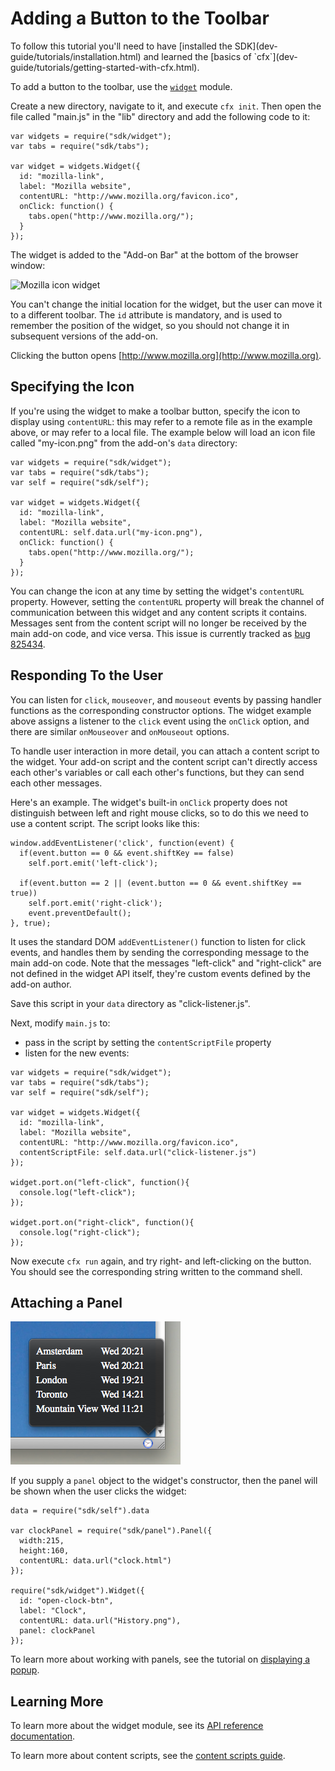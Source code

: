 <!-- This Source Code Form is subject to the terms of the Mozilla Public
   - License, v. 2.0. If a copy of the MPL was not distributed with this
   - file, You can obtain one at http://mozilla.org/MPL/2.0/. -->

# Adding a Button to the Toolbar #

<span class="aside">
To follow this tutorial you'll need to have
[installed the SDK](dev-guide/tutorials/installation.html)
and learned the
[basics of `cfx`](dev-guide/tutorials/getting-started-with-cfx.html).
</span>

To add a button to the toolbar, use the
[`widget`](modules/sdk/widget.html) module.

Create a new directory, navigate to it, and execute `cfx init`.
Then open the file called "main.js" in the "lib" directory and
add the following code to it:

    var widgets = require("sdk/widget");
    var tabs = require("sdk/tabs");

    var widget = widgets.Widget({
      id: "mozilla-link",
      label: "Mozilla website",
      contentURL: "http://www.mozilla.org/favicon.ico",
      onClick: function() {
        tabs.open("http://www.mozilla.org/");
      }
    });

The widget is added to the "Add-on Bar" at the bottom of the browser window:

<img class="image-right" src="static-files/media/screenshots/widget-mozilla.png"
alt="Mozilla icon widget" />

You can't change the initial location for the widget, but the user can move
it to a different toolbar. The `id` attribute is mandatory, and is used to
remember the position of the widget, so you should not change it in subsequent
versions of the add-on.

Clicking the button opens [http://www.mozilla.org](http://www.mozilla.org).

<div style="clear:both"></div>

## Specifying the Icon ##

If you're using the widget to make a toolbar button, specify the icon to
display using `contentURL`: this may refer to a remote file as in the
example above, or may refer to a local file. The example below will load
an icon file called "my-icon.png" from the add-on's `data` directory:

    var widgets = require("sdk/widget");
    var tabs = require("sdk/tabs");
    var self = require("sdk/self");

    var widget = widgets.Widget({
      id: "mozilla-link",
      label: "Mozilla website",
      contentURL: self.data.url("my-icon.png"),
      onClick: function() {
        tabs.open("http://www.mozilla.org/");
      }
    });

You can change the icon at any time by setting the widget's `contentURL`
property. However, setting the `contentURL` property will break the
channel of communication between this widget and any content scripts it
contains. Messages sent from the content script will no longer be received
by the main add-on code, and vice versa. This issue is currently tracked as
[bug 825434](https://bugzilla.mozilla.org/show_bug.cgi?id=825434).

## Responding To the User ##

You can listen for `click`, `mouseover`, and `mouseout` events by passing
handler functions as the corresponding constructor options. The widget
example above assigns a listener to the `click` event using the `onClick`
option, and there are similar `onMouseover` and `onMouseout` options.

To handle user interaction in more detail, you can attach a content
script to the widget. Your add-on script and the content script can't
directly access each other's variables or call each other's functions, but
they can send each other messages.

Here's an example. The widget's built-in `onClick` property does not
distinguish between left and right mouse clicks, so to do this we need
to use a content script. The script looks like this:

    window.addEventListener('click', function(event) {
      if(event.button == 0 && event.shiftKey == false)
        self.port.emit('left-click');

      if(event.button == 2 || (event.button == 0 && event.shiftKey == true))
        self.port.emit('right-click');
        event.preventDefault();
    }, true);

It uses the standard DOM `addEventListener()` function to listen for click
events, and handles them by sending the corresponding message to the main
add-on code. Note that the messages "left-click" and "right-click" are not
defined in the widget API itself, they're custom events defined by the add-on
author.

Save this script in your `data` directory as "click-listener.js".

Next, modify `main.js` to:

<ul>
<li>pass in the script by setting the <code>contentScriptFile</code>
property</li>
<li>listen for the new events:</li>
</ul>

    var widgets = require("sdk/widget");
    var tabs = require("sdk/tabs");
    var self = require("sdk/self");

    var widget = widgets.Widget({
      id: "mozilla-link",
      label: "Mozilla website",
      contentURL: "http://www.mozilla.org/favicon.ico",
      contentScriptFile: self.data.url("click-listener.js")
    });

    widget.port.on("left-click", function(){
      console.log("left-click");
    });

    widget.port.on("right-click", function(){
      console.log("right-click");
    });

Now execute `cfx run` again, and try right- and left-clicking on the button.
You should see the corresponding string written to the command shell.

## Attaching a Panel ##

<!-- The icon the widget displays, shown in the screenshot, is taken from the
Circular icon set, http://prothemedesign.com/circular-icons/ which is made
available under the Creative Commons Attribution 2.5 Generic License:	
http://creativecommons.org/licenses/by/2.5/ -->

<img class="image-right" src="static-files/media/screenshots/widget-panel-clock.png"
alt="Panel attached to a widget">

If you supply a `panel` object to the widget's constructor, then the panel
will be shown when the user clicks the widget:

    data = require("sdk/self").data

    var clockPanel = require("sdk/panel").Panel({
      width:215,
      height:160,
      contentURL: data.url("clock.html")
    });

    require("sdk/widget").Widget({
      id: "open-clock-btn",
      label: "Clock",
      contentURL: data.url("History.png"),
      panel: clockPanel
    });

To learn more about working with panels, see the tutorial on
[displaying a popup](dev-guide/tutorials/display-a-popup.html).

## Learning More ##

To learn more about the widget module, see its
[API reference documentation](modules/sdk/widget.html).

To learn more about content scripts, see the
[content scripts guide](dev-guide/guides/content-scripts/index.html).
